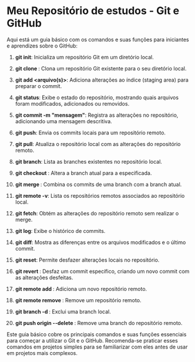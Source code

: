 # Meu Repositório de estudos - Git e GitHub

Aqui está um guia básico com os comandos e suas funções para iniciantes e aprendizes sobre o GitHub:

1. **git init**: Inicializa um repositório Git em um diretório local.

2. **git clone <URL>**: Clona um repositório Git existente para o seu diretório local.

3. **git add <arquivo(s)>**: Adiciona alterações ao índice (staging area) para preparar o commit.

4. **git status**: Exibe o estado do repositório, mostrando quais arquivos foram modificados, adicionados ou removidos.

5. **git commit -m "mensagem"**: Registra as alterações no repositório, adicionando uma mensagem descritiva.

6. **git push**: Envia os commits locais para um repositório remoto.

7. **git pull**: Atualiza o repositório local com as alterações do repositório remoto.

8. **git branch**: Lista as branches existentes no repositório local.

9. **git checkout <branch>**: Altera a branch atual para a especificada.

10. **git merge <branch>**: Combina os commits de uma branch com a branch atual.

11. **git remote -v**: Lista os repositórios remotos associados ao repositório local.

12. **git fetch**: Obtém as alterações do repositório remoto sem realizar o merge.

13. **git log**: Exibe o histórico de commits.

14. **git diff**: Mostra as diferenças entre os arquivos modificados e o último commit.

15. **git reset**: Permite desfazer alterações locais no repositório.

16. **git revert <commit>**: Desfaz um commit específico, criando um novo commit com as alterações desfeitas.

17. **git remote add <nome> <URL>**: Adiciona um novo repositório remoto.

18. **git remote remove <nome>**: Remove um repositório remoto.

19. **git branch -d <branch>**: Exclui uma branch local.

20. **git push origin --delete <branch>**: Remove uma branch do repositório remoto.

Este guia básico cobre os principais comandos e suas funções essenciais para começar a utilizar o Git e o GitHub. Recomenda-se praticar esses comandos em projetos simples para se familiarizar com eles antes de usar em projetos mais complexos.